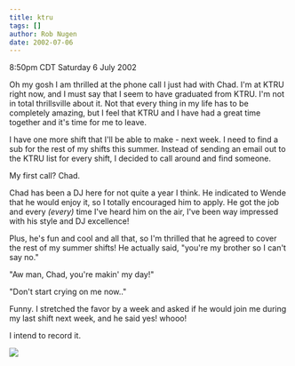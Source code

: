 ```yaml
---
title: ktru
tags: []
author: Rob Nugen
date: 2002-07-06
---
```


<p class=date>8:50pm CDT Saturday 6 July 2002</p>

<p>Oh my gosh I am thrilled at the phone call I just had with Chad.
I'm at KTRU right now, and I must say that I seem to have graduated
from KTRU.  I'm not in total thrillsville about it.  Not that every
thing in my life has to be completely amazing, but I feel that KTRU
and I have had a great time together and it's time for me to leave.
</p>

<p>I have one more shift that I'll be able to make - next week.  I
need to find a sub for the rest of my shifts this summer.  Instead of
sending an email out to the KTRU list for every shift, I decided to
call around and find someone.</p>

<p>My first call?  Chad.</p>

<p>Chad has been a DJ here for not quite a year I think.  He indicated
to Wende that he would enjoy it, so I totally encouraged him to
apply.  He got the job and every <em>(every)</em> time I've heard him
on the air, I've been way impressed with his style and DJ excellence!</p>

<p>Plus, he's fun and cool and all that, so I'm thrilled that he
agreed to cover the rest of my summer shifts!  He actually said,
"you're my brother so I can't say no."</p>

<p>"Aw man, Chad, you're makin' my day!"</p>

<p>"Don't start crying on me now.."</p>

<p>Funny.  I stretched the favor by a week and asked if he would join
me during my last shift next week, and he said yes!  whooo!</p>

<p>I intend to record it.</p>

<p><img src="/images/rob/wL-ROB.gif"/></p>
